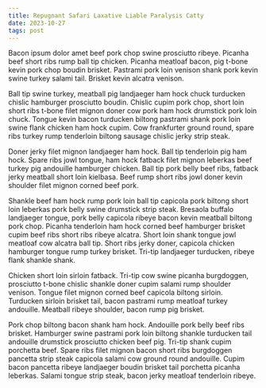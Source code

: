 ```yaml
---
title: Repugnant Safari Laxative Liable Paralysis Catty
date: 2023-10-27
tags: post
---
```


Bacon ipsum dolor amet beef pork chop swine prosciutto ribeye.  Picanha beef short ribs rump ball tip chicken.  Picanha meatloaf bacon, pig t-bone kevin pork chop boudin brisket.  Pastrami pork loin venison shank pork kevin swine turkey salami tail.  Brisket kevin alcatra venison.

Ball tip swine turkey, meatball pig landjaeger ham hock chuck turducken chislic hamburger prosciutto boudin.  Chislic cupim pork chop, short loin short ribs t-bone filet mignon doner cow pork ham hock drumstick pork loin chuck.  Tongue kevin bacon turducken biltong pastrami shank pork loin swine flank chicken ham hock cupim.  Cow frankfurter ground round, spare ribs turkey rump tenderloin biltong sausage chislic jerky strip steak.

Doner jerky filet mignon landjaeger ham hock.  Ball tip tenderloin pig ham hock.  Spare ribs jowl tongue, ham hock fatback filet mignon leberkas beef turkey pig andouille hamburger chicken.  Ball tip pork belly beef ribs, fatback jerky meatball short loin kielbasa.  Beef rump short ribs jowl doner kevin shoulder filet mignon corned beef pork.

Shankle beef ham hock rump pork loin ball tip capicola pork biltong short loin leberkas pork belly swine drumstick strip steak.  Bresaola buffalo landjaeger tongue, pork belly capicola ribeye bacon kevin meatball biltong pork chop.  Picanha tenderloin ham hock corned beef hamburger brisket cupim beef ribs short ribs ribeye alcatra.  Short loin shank tongue jowl meatloaf cow alcatra ball tip.  Short ribs jerky doner, capicola chicken hamburger tongue rump turkey brisket.  Tri-tip landjaeger turducken, ribeye flank shankle shank.

Chicken short loin sirloin fatback.  Tri-tip cow swine picanha burgdoggen, prosciutto t-bone chislic shankle doner cupim salami rump shoulder venison.  Tongue filet mignon corned beef capicola biltong sirloin.  Turducken sirloin brisket tail, bacon pastrami rump meatloaf turkey andouille.  Meatball ribeye shoulder, bacon rump pig brisket.

Pork chop biltong bacon shank ham hock.  Andouille pork belly beef ribs brisket.  Hamburger swine pastrami pork loin biltong shankle turducken tail andouille drumstick prosciutto chicken beef pig.  Tri-tip shank cupim porchetta beef.  Spare ribs filet mignon bacon short ribs burgdoggen pancetta strip steak capicola salami cow ground round andouille.  Cupim bacon pancetta ribeye landjaeger boudin brisket tail porchetta picanha leberkas.  Salami tongue strip steak, bacon jerky meatloaf tenderloin ribeye.